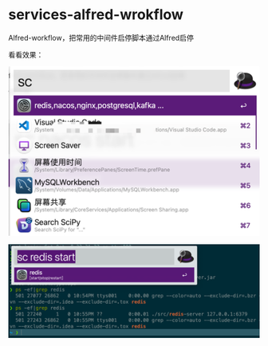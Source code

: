 # services-alfred-wrokflow
Alfred-workflow，把常用的中间件启停脚本通过Alfred启停

看看效果：

![image-20221008225355830](./README.assets/image-20221008225355830.png)



![image-20221008225544277](./README.assets/image-20221008225544277.png)



